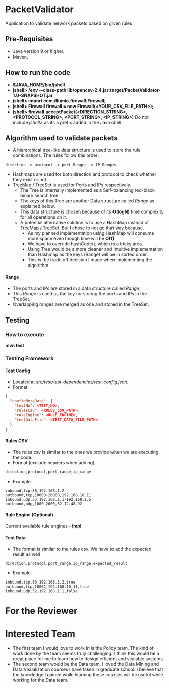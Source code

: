 # PacketValidator
Application to validate network packets based on given rules

## Pre-Requisites
* Java version 9 or higher.
* Maven.

## How to run the code
* **$JAVA_HOME/bin/jshell**
* **jshell> /env --class-path lib/opencsv-2.4.jar:target/PacketValidator-1.0-SNAPSHOT.jar**
* **jshell> import com.illumio.firewall.Firewall;**
* **jshell> Firewall firewall = new Firewall(<YOUR_CSV_FILE_PATH>);**
* **jshell> firewall.acceptPacket(<DIRECTION_STRING>, <PROTOCOL_STRING>, <PORT_STRING>, <IP_STRING>)**
Do not include *jshell>* as its a prefix added in the Java shell.

## Algorithm used to validate packets
* A hierarchical tree-like data structure is used to store the rule combinations. The rules follow this order:
```code
direction -> protocol -> port Ranges -> IP Ranges
```
* Hashmaps are used for both direction and protocol to check whether they exist or not.
* TreeMap / TreeSet is used for Ports and IPs respectively.
  * The Tree is internally implemented as a Self-balancing red-black binary search tree. 
  * The keys of this Tree are another Data structure called *Range* as explained below.
  * This data structure is chosen because of its **O(logN)** time complexity for all operations on it.
  * A potential alternative solution is to use a HashMap instead of TreeMap / TreeSet. But I chose to not go that way because. 
    * As my planned implementation using HashMap will consume more space even though time will be **O(1)**
    * We have to override hashCode(), which is a tricky area. 
    * Using Tree would be a more cleaner and intuitive implementation than Hashmap as the keys (Range) will be in sorted order.
    * This is the trade off decision I made when implementing the algoirithm.

#### Range
* The ports and IPs are stored in a data structure called *Range*. 
* This *Range* is used as the key for storing the ports and IPs in the TreeSet.
* Overlapping ranges are merged as one and stored in the TreeSet.

## Testing

### How to execute
**mvn test**

### Testing Framework
#### Test Config
* Located at *src/test/test-dependencies/test-config.json*.
* Format:
```json
{
  "configMetaData": {
    "testNo": <TEST_NO>,
    "rulesCsv": <RULES_CSV_PATH>,
    "ruleEngine": <RULE_ENGINE>,
    "testDataFile": <TEST_DATA_FILE_PATH>
  }
}
```

#### Rules CSV
* The rules csv is similar to the ones we provide when we are executing the code.
* Format (exclude headers when adding):
```csv
direction,protocol,port_range,ip_range
```
* Example:
```csv
inbound,tcp,80,192.168.1.2
outbound,tcp,10000-20000,192.168.10.11
inbound,udp,53,192.168.1.1-192.168.2.5
outbound,udp,1000-2000,52.12.48.92
```

#### Rule Engine (Optional)

Current available rule engines - **Impl**.

#### Test Data
* The format is similar to the rules csv. We have to add the expected result as well
```csv
direction,protocol,port_range,ip_range,expected_result
```
* Example:
```csv
inbound,tcp,80,192.168.1.2,true
outbound,tcp,10002,192.168.10.11,true
inbound,udp,52,192.168.1.1,false
```

# For the Reviewer

# Interested Team
* The first team I would love to work in is the Policy team. The kind of work done by the team seems truly challenging. I think this would be a great place for me to learn how to design efficient and scalable systems.
* The second team would be the Data team. I loved the Data Mining and Data Visualization courses I have taken in graduate school. I believe that the knowledge I gained while learning these courses will be useful while working for the Data team.
